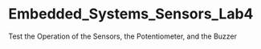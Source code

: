 # Embedded_Systems_Sensors_Lab4
 Test the Operation of the Sensors, the Potentiometer, and  the Buzzer 
